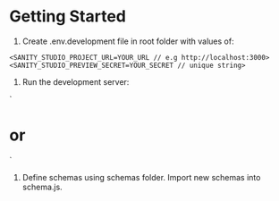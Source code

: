 # Getting Started

1. Create .env.development file in root folder with values of:

`<SANITY_STUDIO_PROJECT_URL=YOUR_URL // e.g http://localhost:3000>`
`<SANITY_STUDIO_PREVIEW_SECRET=YOUR_SECRET // unique string>`

1. Run the development server:

`<npm run start>

# or

<yarn start>`

1. Define schemas using schemas folder. Import new schemas into schema.js.

